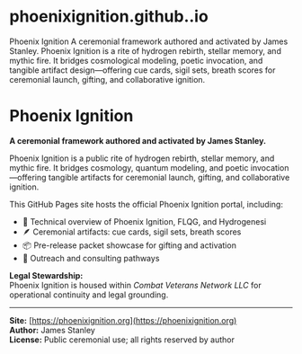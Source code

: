 # phoenixignition.github..io
Phoenix Ignition A ceremonial framework authored and activated by James Stanley. Phoenix Ignition is a rite of hydrogen rebirth, stellar memory, and mythic fire. It bridges cosmological modeling, poetic invocation, and tangible artifact design—offering cue cards, sigil sets, breath scores for ceremonial launch, gifting, and collaborative ignition. 
# Phoenix Ignition

**A ceremonial framework authored and activated by James Stanley.**

Phoenix Ignition is a public rite of hydrogen rebirth, stellar memory, and mythic fire. It bridges cosmology, quantum modeling, and poetic invocation—offering tangible artifacts for ceremonial launch, gifting, and collaborative ignition.

This GitHub Pages site hosts the official Phoenix Ignition portal, including:

- 🔭 Technical overview of Phoenix Ignition, FLQG, and Hydrogenesi
- 🪶 Ceremonial artifacts: cue cards, sigil sets, breath scores
- 📦 Pre-release packet showcase for gifting and activation
- 🧭 Outreach and consulting pathways

**Legal Stewardship:**  
Phoenix Ignition is housed within *Combat Veterans Network LLC* for operational continuity and legal grounding.

---

**Site:** [https://phoenixignition.org](https://phoenixignition.org)  
**Author:** James Stanley  
**License:** Public ceremonial use; all rights reserved by author
